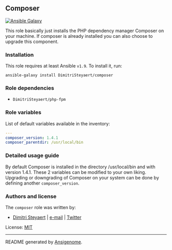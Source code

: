 ## Composer

[![Ansible Galaxy](http://img.shields.io/badge/galaxy-DimitriSteyaert/composer-660198.svg?style=flat)](https://galaxy.ansible.com/detail#/role/DimitriSteyaert)


This role basically just installs the PHP dependency manager Composer on your machine. If composer is already installed you can also choose to upgrade this component.

### Installation

This role requires at least Ansible `v1.9`. To install it, run:

```Shell
ansible-galaxy install DimitriSteyaert/composer
```

### Role dependencies

- `DimitriSteyaert/php-fpm`

### Role variables

List of default variables available in the inventory:

```YAML
---
composer_version: 1.4.1
composer_parentdir: /usr/local/bin
```

### Detailed usage guide

By default Composer is installed in the directory /usr/local/bin and with version 1.4.1. These 2 variables can be modified to your own liking.
Upgrading or downgrading of Composer on your system can be done by defining another `composer_version`.

### Authors and license

The `composer` role was written by:

- [Dimitri Steyaert](https://www.steyaert.be) | [e-mail](mailto:dimitri@steyaert.be) | [Twitter](https://twitter.com/DimitriSteyaert)

License: [MIT](https://tldrlegal.com/license/mit-license)

***

README generated by [Ansigenome](https://github.com/nickjj/ansigenome/).
